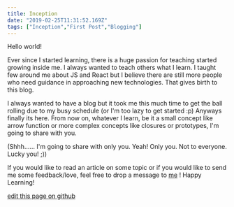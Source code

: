 ```yaml
---
title: Inception
date: "2019-02-25T11:31:52.169Z"
tags: ["Inception","First Post","Blogging"]
---
```


Hello world!

Ever since I started learning, there is a huge passion for teaching started growing inside me. I always wanted to teach others what I learn. I taught few around me about JS and React but I believe there are still more people who need guidance in approaching new technologies. That gives birth to this blog.

I always wanted to have a blog but it took me this much time to get the ball rolling due to my busy schedule (or I'm too lazy to get started :p) Anyways finally its here. From now on, whatever I learn, be it a small concept like arrow function or more complex concepts like closures or prototypes, I'm going to share with you.

(Shhh...... I'm going to share with only you. Yeah! Only you. Not to everyone. Lucky you! ;))

If you would like to read an article on some topic or if you would like to send me some feedback/love, feel free to drop a message to [me](mailto:ambatikirankumar4@gmail.com) ! Happy Learning!

[edit this page on github](https://github.com/KirankumarAmbati/KirankumarAmbati.github.io/tree/master/content/blog/inception-post/index.md)